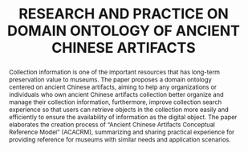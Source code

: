 ---
abstract: 'Collection information is one of the important resources that has long-term
  preservation value to museums. The paper proposes a domain ontology centered on
  ancient Chinese artifacts, aiming to help any organizations or individuals who own
  ancient Chinese artifacts collection better organize and manage their collection
  information, furthermore, improve collection search experience so that users can
  retrieve objects in the collection more easily and efficiently to ensure the availability
  of information as the digital object. The paper elaborates the creation process
  of “Ancient Chinese Artifacts Conceptual Reference Model” (ACACRM), summarizing
  and sharing practical experience for providing reference for museums with similar
  needs and application scenarios.

  '
creators:
- Ye, Yipei
date: null
document_url: https://services.phaidra.univie.ac.at/api/object/o:1424913/download
grand_parent: iPRES
institutions:
- The Palace Museum
keywords:
- museum
- collection searching
- ontology
- knowledge graph
- the palace museum
landing_page_url: https://phaidra.univie.ac.at/o:1424913
language: eng
layout: publication
license: CC BY 4.0 International
notes_url: null
parent: iPRES 2021
presentation_url: null
publication_type: paper
size: 972742
source_name: iPRES
title: RESEARCH AND PRACTICE ON DOMAIN ONTOLOGY OF ANCIENT CHINESE ARTIFACTS
year: 2021
---